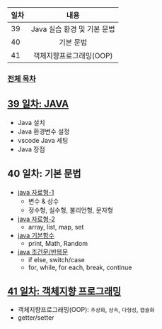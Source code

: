 
| 일차 | 내용 |
| --- | :-: |
| 39 | Java 실습 환경 및 기본 문법 |
| 40 | 기본 문법 |
| 41 | 객체지향프로그래밍(OOP) |

### [전체 목차](../README.md)

[39 일차: JAVA](./md/39_JAVA.md)
-

- Java 설치
- Java 환경변수 설정
- vscode Java 세팅
- Java 장점

40 일차: 기본 문법
-

- [java 자료형-1](./md/40_Java%20자료형-1.md)
    - 변수 & 상수
    - 정수형, 실수형, 불리언형, 문자형
- [java 자료형-2](./md/40_Java%20자료형-2.md)
    - array, list, map, set
- [java 기본함수](./md/40_Java%20기본함수.md)
    - print, Math, Random
- [java 조건문/반복문](./md/40_Java%20조건문-반복문.md)
    - if else, switch/case
    - for, while, for each, break, continue

[41 일차: 객체지향 프로그래밍](./md/41_OOP.md)
-

- 객체지향프로그래밍(OOP): `추상화`, `상속`, `다형성`, `캡슐화`
- getter/setter
